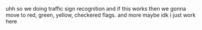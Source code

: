 uhh so we doing traffic sign recognition and if this works then we gonna move to red, green, yellow, checkered flags. and more maybe idk i just work here
